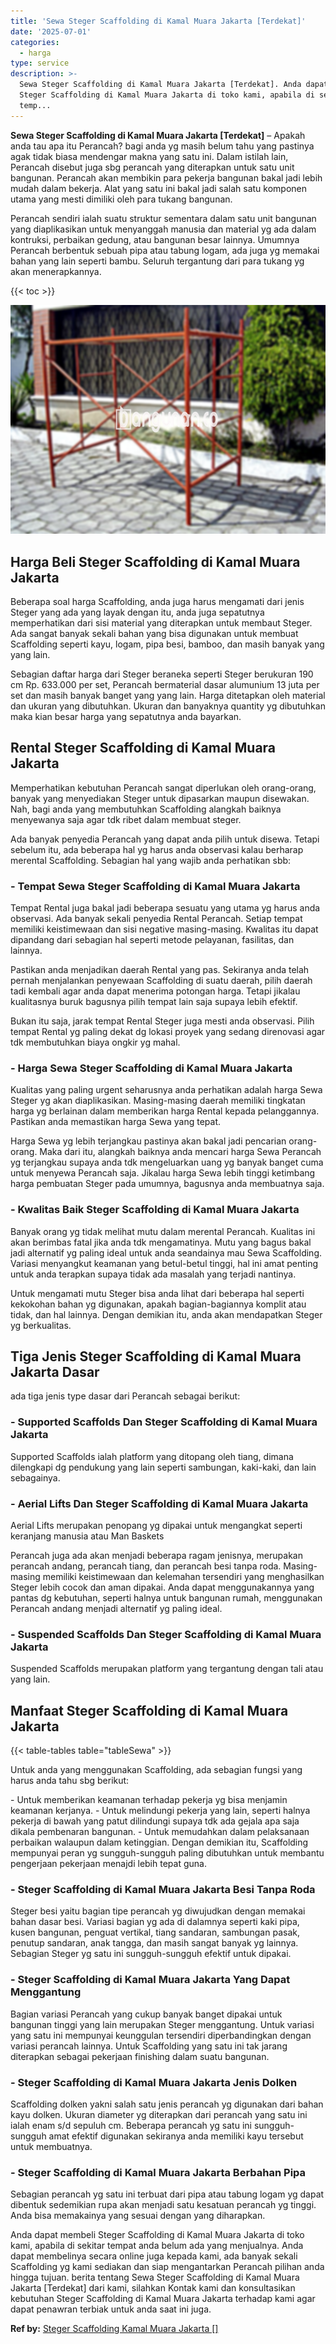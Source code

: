 ```yaml
---
title: 'Sewa Steger Scaffolding di Kamal Muara Jakarta [Terdekat]'
date: '2025-07-01'
categories:
  - harga
type: service
description: >-
  Sewa Steger Scaffolding di Kamal Muara Jakarta [Terdekat]. Anda dapat membeli
  Steger Scaffolding di Kamal Muara Jakarta di toko kami, apabila di sekitar
  temp...
---
```


**Sewa Steger Scaffolding di Kamal Muara Jakarta \[Terdekat\]** – Apakah anda tau apa itu Perancah? bagi anda yg masih belum tahu yang pastinya agak tidak biasa mendengar makna yang satu ini. Dalam istilah lain, Perancah disebut juga sbg perancah yang diterapkan untuk satu unit bangunan. Perancah akan membikin para pekerja bangunan bakal jadi lebih mudah dalam bekerja. Alat yang satu ini bakal jadi salah satu komponen utama yang mesti dimiliki oleh para tukang bangunan.

Perancah sendiri ialah suatu struktur sementara dalam satu unit bangunan yang diaplikasikan untuk menyanggah manusia dan material yg ada dalam kontruksi, perbaikan gedung, atau bangunan besar lainnya. Umumnya Perancah berbentuk sebuah pipa atau tabung logam, ada juga yg memakai bahan yang lain seperti bambu. Seluruh tergantung dari para tukang yg akan menerapkannya.

{{< toc >}}

![Sewa Steger Scaffolding di Kamal Muara Jakarta [Terdekat]](/images/sewa-scaffolding-steger-19.png)

## Harga Beli Steger Scaffolding di Kamal Muara Jakarta

Beberapa soal harga Scaffolding, anda juga harus mengamati dari jenis Steger yang ada yang layak dengan itu, anda juga sepatutnya memperhatikan dari sisi material yang diterapkan untuk membaut Steger. Ada sangat banyak sekali bahan yang bisa digunakan untuk membuat Scaffolding seperti kayu, logam, pipa besi, bamboo, dan masih banyak yang yang lain.

Sebagian daftar harga dari Steger beraneka seperti Steger berukuran 190 cm Rp. 633.000 per set, Perancah bermaterial dasar alumunium 13 juta per set dan masih banyak banget yang yang lain. Harga ditetapkan oleh material dan ukuran yang dibutuhkan. Ukuran dan banyaknya quantity yg dibutuhkan maka kian besar harga yang sepatutnya anda bayarkan.

## Rental Steger Scaffolding di Kamal Muara Jakarta

Memperhatikan kebutuhan Perancah sangat diperlukan oleh orang-orang, banyak yang menyediakan Steger untuk dipasarkan maupun disewakan. Nah, bagi anda yang membutuhkan Scaffolding alangkah baiknya menyewanya saja agar tdk ribet dalam membuat steger.

Ada banyak penyedia Perancah yang dapat anda pilih untuk disewa. Tetapi sebelum itu, ada beberapa hal yg harus anda observasi kalau berharap merental Scaffolding. Sebagian hal yang wajib anda perhatikan sbb:

### \- Tempat Sewa Steger Scaffolding di Kamal Muara Jakarta

Tempat Rental juga bakal jadi beberapa sesuatu yang utama yg harus anda observasi. Ada banyak sekali penyedia Rental Perancah. Setiap tempat memiliki keistimewaan dan sisi negative masing-masing. Kwalitas itu dapat dipandang dari sebagian hal seperti metode pelayanan, fasilitas, dan lainnya.

Pastikan anda menjadikan daerah Rental yang pas. Sekiranya anda telah pernah menjalankan penyewaan Scaffolding di suatu daerah, pilih daerah tadi kembali agar anda dapat menerima potongan harga. Tetapi jikalau kualitasnya buruk bagusnya pilih tempat lain saja supaya lebih efektif.

Bukan itu saja, jarak tempat Rental Steger juga mesti anda observasi. Pilih tempat Rental yg paling dekat dg lokasi proyek yang sedang direnovasi agar tdk membutuhkan biaya ongkir yg mahal.

### \- Harga Sewa Steger Scaffolding di Kamal Muara Jakarta

Kualitas yang paling urgent seharusnya anda perhatikan adalah harga Sewa Steger yg akan diaplikasikan. Masing-masing daerah memiliki tingkatan harga yg berlainan dalam memberikan harga Rental kepada pelanggannya. Pastikan anda memastikan harga Sewa yang tepat.

Harga Sewa yg lebih terjangkau pastinya akan bakal jadi pencarian orang-orang. Maka dari itu, alangkah baiknya anda mencari harga Sewa Perancah yg terjangkau supaya anda tdk mengeluarkan uang yg banyak banget cuma untuk menyewa Perancah saja. Jikalau harga Sewa lebih tinggi ketimbang harga pembuatan Steger pada umumnya, bagusnya anda membuatnya saja.

### \- Kwalitas Baik Steger Scaffolding di Kamal Muara Jakarta

Banyak orang yg tidak melihat mutu dalam merental Perancah. Kualitas ini akan berimbas fatal jika anda tdk mengamatinya. Mutu yang bagus bakal jadi alternatif yg paling ideal untuk anda seandainya mau Sewa Scaffolding. Variasi menyangkut keamanan yang betul-betul tinggi, hal ini amat penting untuk anda terapkan supaya tidak ada masalah yang terjadi nantinya.

Untuk mengamati mutu Steger bisa anda lihat dari beberapa hal seperti kekokohan bahan yg digunakan, apakah bagian-bagiannya komplit atau tidak, dan hal lainnya. Dengan demikian itu, anda akan mendapatkan Steger yg berkualitas.

## Tiga Jenis Steger Scaffolding di Kamal Muara Jakarta Dasar

ada tiga jenis type dasar dari Perancah sebagai berikut:

### \- Supported Scaffolds Dan Steger Scaffolding di Kamal Muara Jakarta

Supported Scaffolds ialah platform yang ditopang oleh tiang, dimana dilengkapi dg pendukung yang lain seperti sambungan, kaki-kaki, dan lain sebagainya.

### \- Aerial Lifts Dan Steger Scaffolding di Kamal Muara Jakarta

Aerial Lifts merupakan penopang yg dipakai untuk mengangkat seperti keranjang manusia atau Man Baskets

Perancah juga ada akan menjadi beberapa ragam jenisnya, merupakan perancah andang, perancah tiang, dan perancah besi tanpa roda. Masing-masing memiliki keistimewaan dan kelemahan tersendiri yang menghasilkan Steger lebih cocok dan aman dipakai. Anda dapat menggunakannya yang pantas dg kebutuhan, seperti halnya untuk bangunan rumah, menggunakan Perancah andang menjadi alternatif yg paling ideal.

### \- Suspended Scaffolds Dan Steger Scaffolding di Kamal Muara Jakarta

Suspended Scaffolds merupakan platform yang tergantung dengan tali atau yang lain.

## Manfaat Steger Scaffolding di Kamal Muara Jakarta

{{< table-tables table="tableSewa" >}}

Untuk anda yang menggunakan Scaffolding, ada sebagian fungsi yang harus anda tahu sbg berikut:

\- Untuk memberikan keamanan terhadap pekerja yg bisa menjamin keamanan kerjanya. - Untuk melindungi pekerja yang lain, seperti halnya pekerja di bawah yang patut dilindungi supaya tdk ada gejala apa saja dikala pembenaran bangunan. - Untuk memudahkan dalam pelaksanaan perbaikan walaupun dalam ketinggian. Dengan demikian itu, Scaffolding mempunyai peran yg sungguh-sungguh paling dibutuhkan untuk membantu pengerjaan pekerjaan menajdi lebih tepat guna.

### \- Steger Scaffolding di Kamal Muara Jakarta Besi Tanpa Roda

Steger besi yaitu bagian tipe perancah yg diwujudkan dengan memakai bahan dasar besi. Variasi bagian yg ada di dalamnya seperti kaki pipa, kusen bangunan, penguat vertikal, tiang sandaran, sambungan pasak, penutup sandaran, anak tangga, dan masih sangat banyak yg lainnya. Sebagian Steger yg satu ini sungguh-sungguh efektif untuk dipakai.

### \- Steger Scaffolding di Kamal Muara Jakarta Yang Dapat Menggantung

Bagian variasi Perancah yang cukup banyak banget dipakai untuk bangunan tinggi yang lain merupakan Steger menggantung. Untuk variasi yang satu ini mempunyai keunggulan tersendiri diperbandingkan dengan variasi perancah lainnya. Untuk Scaffolding yang satu ini tak jarang diterapkan sebagai pekerjaan finishing dalam suatu bangunan.

### \- Steger Scaffolding di Kamal Muara Jakarta Jenis Dolken

Scaffolding dolken yakni salah satu jenis perancah yg digunakan dari bahan kayu dolken. Ukuran diameter yg diterapkan dari perancah yang satu ini ialah enam s/d sepuluh cm. Beberapa perancah yg satu ini sungguh-sungguh amat efektif digunakan sekiranya anda memiliki kayu tersebut untuk membuatnya.

### \- Steger Scaffolding di Kamal Muara Jakarta Berbahan Pipa

Sebagian perancah yg satu ini terbuat dari pipa atau tabung logam yg dapat dibentuk sedemikian rupa akan menjadi satu kesatuan perancah yg tinggi. Anda bisa memakainya yang sesuai dengan yang diharapkan.

Anda dapat membeli Steger Scaffolding di Kamal Muara Jakarta di toko kami, apabila di sekitar tempat anda belum ada yang menjualnya. Anda dapat membelinya secara online juga kepada kami, ada banyak sekali Scaffolding yg kami sediakan dan siap mengantarkan Perancah pilihan anda hingga tujuan. berita tentang Sewa Steger Scaffolding di Kamal Muara Jakarta \[Terdekat\] dari kami, silahkan Kontak kami dan konsultasikan kebutuhan Steger Scaffolding di Kamal Muara Jakarta terhadap kami agar dapat penawran terbiak untuk anda saat ini juga.

**Ref by:** [Steger Scaffolding Kamal Muara Jakarta []](https://id.wikipedia.org/wiki/Steger)
